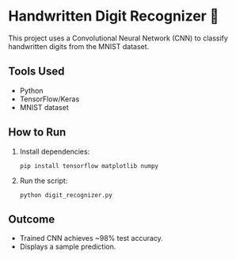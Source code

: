# Handwritten Digit Recognizer 🧠

This project uses a Convolutional Neural Network (CNN) to classify handwritten digits from the MNIST dataset.

## Tools Used
- Python
- TensorFlow/Keras
- MNIST dataset

## How to Run
1. Install dependencies:
   ```
   pip install tensorflow matplotlib numpy
   ```
2. Run the script:
   ```
   python digit_recognizer.py
   ```

## Outcome
- Trained CNN achieves ~98% test accuracy.
- Displays a sample prediction.
